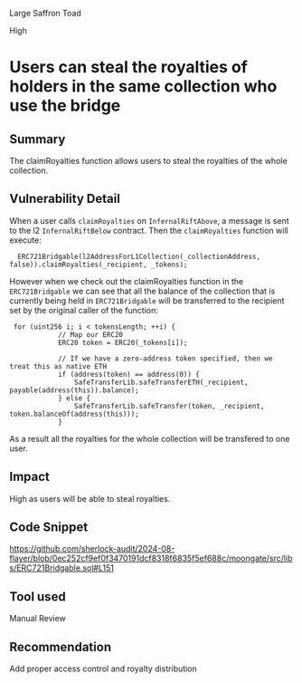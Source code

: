 Large Saffron Toad

High

# Users can steal the royalties of holders in the same collection who use the bridge

## Summary
The claimRoyalties function allows users to steal the royalties of the whole collection.
## Vulnerability Detail
When a user calls `claimRoyalties` on `InfernalRiftAbove`, a message is sent to the l2 `InfernalRiftBelow` contract. Then the `claimRoyalties` function will execute:
```solidity
  ERC721Bridgable(l2AddressForL1Collection(_collectionAddress, false)).claimRoyalties(_recipient, _tokens);
```
However when we check out the claimRoyalties function in the `ERC721Bridgable` we can see that all the balance of the collection that is currently being held in `ERC721Bridgable` will be transferred  to the recipient set by the original caller of the function:
```solidity
 for (uint256 i; i < tokensLength; ++i) {
            // Map our ERC20
            ERC20 token = ERC20(_tokens[i]);

            // If we have a zero-address token specified, then we treat this as native ETH
            if (address(token) == address(0)) {
                SafeTransferLib.safeTransferETH(_recipient, payable(address(this)).balance);
            } else {
                SafeTransferLib.safeTransfer(token, _recipient, token.balanceOf(address(this)));
            }
```
As a result all the royalties for the whole collection will be transfered to one user.
## Impact
High as users will be able to steal royalties.
## Code Snippet
https://github.com/sherlock-audit/2024-08-flayer/blob/0ec252cf9ef0f3470191dcf8318f6835f5ef688c/moongate/src/libs/ERC721Bridgable.sol#L151
## Tool used

Manual Review

## Recommendation
Add proper access control and royalty distribution